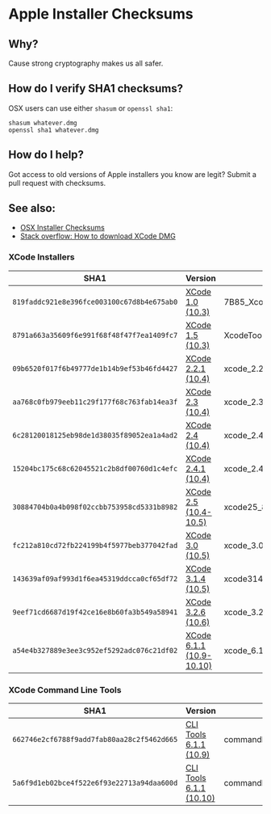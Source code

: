 # Apple Installer Checksums

## Why?

Cause strong cryptography makes us all safer.

## How do I verify SHA1 checksums?

OSX users can use either `shasum` or `openssl sha1`:

````
shasum whatever.dmg
openssl sha1 whatever.dmg
````

## How do I help?

Got access to old versions of Apple installers you know are legit? Submit a pull request with checksums.

## See also:

* [OSX Installer Checksums](readme.md)
* [Stack overflow: How to download XCode DMG](http://stackoverflow.com/questions/10335747/how-to-download-xcode-4-5-6-7-and-get-the-dmg-file/12724297)

### XCode Installers

| SHA1 | Version | Filename |
| ------- | ---- | -------- |
| `819faddc921e8e396fce003100c67d8b4e675ab0` | [XCode 1.0 (10.3)][1.0] | 7B85_Xcode_CD.dmg
| `8791a663a35609f6e991f68f48f47f7ea1409fc7` | [XCode 1.5 (10.3)][1.5] | XcodeTools1.5__CD.dmg
| `09b6520f017f6b49777de1b14b9ef53b46fd4427` | [XCode 2.2.1 (10.4)][2.2.1] | xcode_2.2.1_8g1165_018213632.dmg
| `aa768c0fb979eeb11c29f177f68c763fab14ea3f` | [XCode 2.3 (10.4)][2.3] | xcode_2.3_8m1780_oz693620813.dmg
| `6c28120018125eb98de1d38035f89052ea1a4ad2` | [XCode 2.4 (10.4)][2.4] | xcode_2.4_8k1079_6936199.dmg
| `15204bc175c68c62045521c2b8df00760d1c4efc` | [XCode 2.4.1 (10.4)][2.4.1] | xcode_2.4.1_8m1910_6936315.dmg
| `30884704b0a4b098f02ccbb753958cd5331b8982` | [XCode 2.5 (10.4-10.5)][2.5] | xcode25_8m2558_developerdvd.dmg
| `fc212a810cd72fb224199b4f5977beb377042fad` | [XCode 3.0 (10.5)][3.0] | xcode_3.0.dmg
| `143639af09af993d1f6ea45319ddcca0cf65df72` | [XCode 3.1.4 (10.5)][3.1.4] | xcode314_2809_developerdvd.dmg
| `9eef71cd6687d19f42ce16e8b60fa3b549a58941` | [XCode 3.2.6 (10.6)][3.2.6] | xcode_3.2.6_and_ios_sdk_4.3.dmg
| `a54e4b327889e3ee3c952ef5292adc076c21df02` | [XCode 6.1.1 (10.9-10.10)][6.1.1] | xcode_6.1.1.dmg

 [1.0]: http://developer.apple.com/devcenter/download.action?path=/Mac_OS_X/Mac_OS_X_10.3_Build_7B85/7B85_Xcode_CD.dmg
 [1.5]: http://developer.apple.com/devcenter/download.action?path=/Developer_Tools/xcode_v1.5/xcode_tools_1.5_cd.dmg.bin
 [2.2.1]: http://developer.apple.com/devcenter/download.action?path=/Developer_Tools/xcode_tools_2.2.1/xcode_2.2.1_8g1165_018213632.dmg
 [2.3]: http://developer.apple.com/devcenter/download.action?path=/Developer_Tools/xcode_2.3/xcode_2.3_8m1780_oz693620813.dmg
 [2.4]: http://developer.apple.com/devcenter/download.action?path=/Developer_Tools/xcode_2.4/xcode_2.4_8k1079_6936199.dmg
 [2.4.1]: http://developer.apple.com/devcenter/download.action?path=/Developer_Tools/xcode_2.4.1/xcode_2.4.1_8m1910_6936315.dmg
 [2.5]: http://developer.apple.com/devcenter/download.action?path=/Developer_Tools/xcode_2.5_developer_tools/xcode25_8m2558_developerdvd.dmg
 [3.0]: http://developer.apple.com/devcenter/download.action?path=/Developer_Tools/xcode_3.0/xcode_3.0.dmg
 [3.1.4]: http://developer.apple.com/devcenter/download.action?path=/Developer_Tools/xcode_3.1.4_developer_tools/xcode314_2809_developerdvd.dmg
 [3.2.6]: http://developer.apple.com/devcenter/download.action?path=/Developer_Tools/xcode_3.2.6_and_ios_sdk_4.3__final/xcode_3.2.6_and_ios_sdk_4.3.dmg
 [6.1.1]: http://developer.apple.com/devcenter/download.action?path=/Developer_Tools/xcode_6.1.1/xcode_6.1.1.dmg

### XCode Command Line Tools

| SHA1 | Version | Filename |
| ------- | ---- | -------- |
| `662746e2cf6788f9add7fab80aa28c2f5462d665` | [CLI Tools 6.1.1 (10.9)][cli-6.1.1-10.9] | commandlinetoolsosx10.9forxcode6.1.1.dmg
| `5a6f9d1eb02bce4f522e6f93e22713a94daa600d` | [CLI Tools 6.1.1 (10.10)][cli-6.1.1-10.10] | commandlinetoolsosx10.10forxcode6.1.1.dmg

 [cli-6.1.1-10.9]: http://developer.apple.com/devcenter/download.action?path=/Developer_Tools/command_line_tools_os_x_10.9_for_xcode__xcode_6.1.1/commandlinetoolsosx10.9forxcode6.1.1.dmg
 [cli-6.1.1-10.10]: http://developer.apple.com/devcenter/download.action?path=/Developer_Tools/command_line_tools_os_x_10.10_for_xcode__xcode_6.1.1/commandlinetoolsosx10.10forxcode6.1.1.dmg
